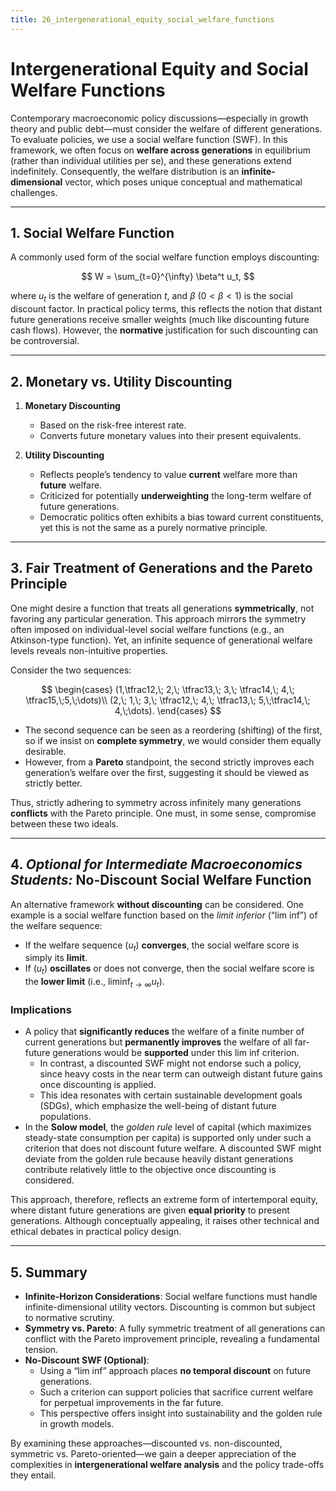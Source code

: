 ```yaml
---
title: 26_intergenerational_equity_social_welfare_functions
---
```


# Intergenerational Equity and Social Welfare Functions

Contemporary macroeconomic policy discussions—especially in growth theory and public debt—must consider the welfare of different generations. To evaluate policies, we use a social welfare function (SWF). In this framework, we often focus on **welfare across generations** in equilibrium (rather than individual utilities per se), and these generations extend indefinitely. Consequently, the welfare distribution is an **infinite-dimensional** vector, which poses unique conceptual and mathematical challenges.

---

## 1. Social Welfare Function

A commonly used form of the social welfare function employs discounting:

$$
 W = \sum_{t=0}^{\infty} \beta^t u_t,
$$

where $u_t$ is the welfare of generation $t$, and $\beta$ $(0<\beta<1)$ is the social discount factor. In practical policy terms, this reflects the notion that distant future generations receive smaller weights (much like discounting future cash flows). However, the **normative** justification for such discounting can be controversial.

---

## 2. Monetary vs. Utility Discounting

1. **Monetary Discounting**  
   - Based on the risk-free interest rate.  
   - Converts future monetary values into their present equivalents.

2. **Utility Discounting**  
   - Reflects people’s tendency to value **current** welfare more than **future** welfare.  
   - Criticized for potentially **underweighting** the long-term welfare of future generations.  
   - Democratic politics often exhibits a bias toward current constituents, yet this is not the same as a purely normative principle.

---

## 3. Fair Treatment of Generations and the Pareto Principle

One might desire a function that treats all generations **symmetrically**, not favoring any particular generation. This approach mirrors the symmetry often imposed on individual-level social welfare functions (e.g., an Atkinson-type function). Yet, an infinite sequence of generational welfare levels reveals non-intuitive properties.

Consider the two sequences:

$$
\begin{cases}
(1,\tfrac12,\; 2,\; \tfrac13,\; 3,\; \tfrac14,\; 4,\; \tfrac15,\;5,\;\dots)\\
(2,\; 1,\; 3,\; \tfrac12,\; 4,\; \tfrac13,\; 5,\;\tfrac14,\; 4,\;\dots).
\end{cases}
$$

- The second sequence can be seen as a reordering (shifting) of the first, so if we insist on **complete symmetry**, we would consider them equally desirable.  
- However, from a **Pareto** standpoint, the second strictly improves each generation’s welfare over the first, suggesting it should be viewed as strictly better.

Thus, strictly adhering to symmetry across infinitely many generations **conflicts** with the Pareto principle. One must, in some sense, compromise between these two ideals.

---

## 4. *Optional for Intermediate Macroeconomics Students:* No-Discount Social Welfare Function

An alternative framework **without discounting** can be considered. One example is a social welfare function based on the *limit inferior* (“lim inf”) of the welfare sequence:

- If the welfare sequence $(u_t)$ **converges**, the social welfare score is simply its **limit**.  
- If $(u_t)$ **oscillates** or does not converge, then the social welfare score is the **lower limit** (i.e., $\liminf_{t\to\infty} u_t$).

### Implications
- A policy that **significantly reduces** the welfare of a finite number of current generations but **permanently improves** the welfare of all far-future generations would be **supported** under this lim inf criterion.  
  - In contrast, a discounted SWF might not endorse such a policy, since heavy costs in the near term can outweigh distant future gains once discounting is applied.  
  - This idea resonates with certain sustainable development goals (SDGs), which emphasize the well-being of distant future populations.
- In the **Solow model**, the *golden rule* level of capital (which maximizes steady-state consumption per capita) is supported only under such a criterion that does not discount future welfare. A discounted SWF might deviate from the golden rule because heavily distant generations contribute relatively little to the objective once discounting is considered.

This approach, therefore, reflects an extreme form of intertemporal equity, where distant future generations are given **equal priority** to present generations. Although conceptually appealing, it raises other technical and ethical debates in practical policy design.

---

## 5. Summary

- **Infinite-Horizon Considerations**: Social welfare functions must handle infinite-dimensional utility vectors. Discounting is common but subject to normative scrutiny.  
- **Symmetry vs. Pareto**: A fully symmetric treatment of all generations can conflict with the Pareto improvement principle, revealing a fundamental tension.  
- **No-Discount SWF (Optional)**:  
  - Using a “lim inf” approach places **no temporal discount** on future generations.  
  - Such a criterion can support policies that sacrifice current welfare for perpetual improvements in the far future.  
  - This perspective offers insight into sustainability and the golden rule in growth models.

By examining these approaches—discounted vs. non-discounted, symmetric vs. Pareto-oriented—we gain a deeper appreciation of the complexities in **intergenerational welfare analysis** and the policy trade-offs they entail.
